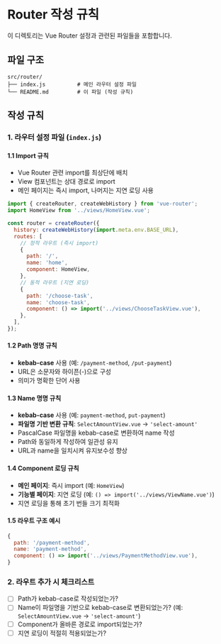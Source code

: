 # Router 작성 규칙

이 디렉토리는 Vue Router 설정과 관련된 파일들을 포함합니다.

## 파일 구조

```
src/router/
├── index.js          # 메인 라우터 설정 파일
└── README.md         # 이 파일 (작성 규칙)
```

## 작성 규칙

### 1. 라우터 설정 파일 (`index.js`)

#### 1.1 Import 규칙

- Vue Router 관련 import를 최상단에 배치
- View 컴포넌트는 상대 경로로 import
- 메인 페이지는 즉시 import, 나머지는 지연 로딩 사용

```javascript
import { createRouter, createWebHistory } from 'vue-router';
import HomeView from '../views/HomeView.vue';

const router = createRouter({
  history: createWebHistory(import.meta.env.BASE_URL),
  routes: [
    // 정적 라우트 (즉시 import)
    {
      path: '/',
      name: 'home',
      component: HomeView,
    },
    // 동적 라우트 (지연 로딩)
    {
      path: '/choose-task',
      name: 'choose-task',
      component: () => import('../views/ChooseTaskView.vue'),
    },
  ],
});
```

#### 1.2 Path 명명 규칙

- **kebab-case** 사용 (예: `/payment-method`, `/put-payment`)
- URL은 소문자와 하이픈(-)으로 구성
- 의미가 명확한 단어 사용

#### 1.3 Name 명명 규칙

- **kebab-case** 사용 (예: `payment-method`, `put-payment`)
- **파일명 기반 변환 규칙**: `SelectAmountView.vue` → `'select-amount'`
- PascalCase 파일명을 kebab-case로 변환하여 name 작성
- Path와 동일하게 작성하여 일관성 유지
- URL과 name을 일치시켜 유지보수성 향상

#### 1.4 Component 로딩 규칙

- **메인 페이지**: 즉시 import (예: `HomeView`)
- **기능별 페이지**: 지연 로딩 (예: `() => import('../views/ViewName.vue')`)
- 지연 로딩을 통해 초기 번들 크기 최적화

#### 1.5 라우트 구조 예시

```javascript
{
  path: '/payment-method',
  name: 'payment-method',
  component: () => import('../views/PaymentMethodView.vue'),
}
```

### 2. 라우트 추가 시 체크리스트

- [ ] Path가 kebab-case로 작성되었는가?
- [ ] Name이 파일명을 기반으로 kebab-case로 변환되었는가? (예: `SelectAmountView.vue` → `'select-amount'`)
- [ ] Component가 올바른 경로로 import되었는가?
- [ ] 지연 로딩이 적절히 적용되었는가?
